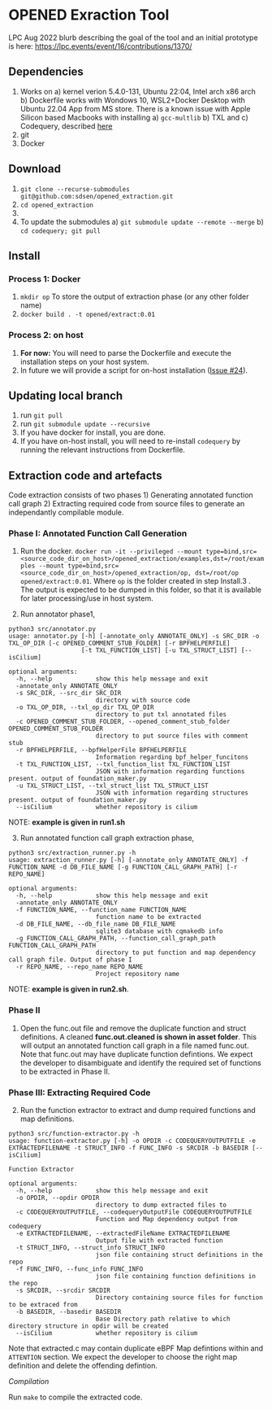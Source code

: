 # OPENED Exraction Tool

LPC Aug 2022 blurb describing the goal of the tool and an initial prototype is here: https://lpc.events/event/16/contributions/1370/ 
 
## Dependencies
 1. Works on a) kernel verion 5.4.0-131, Ubuntu 22:04, Intel arch x86 arch b) Dockerfile works with Wondows 10, WSL2+Docker Desktop with Ubuntu 22.04 App from MS store. There is a known issue with Apple Silicon based Macbooks with installing a) ``gcc-multlib`` b) TXL and c) Codequery, described [here](https://github.com/sdsen/opened_extraction/issues/37)
 2. git
 3. Docker
 
## Download
 1. ``git clone --recurse-submodules git@github.com:sdsen/opened_extraction.git``
 2. ``cd opened_extraction``
 3. 
 4. To update the submodules a) ``git submodule update --remote --merge`` b) ``cd codequery; git pull``
 
## Install 
### Process 1: Docker
 1. ``mkdir op`` To store the output of extraction phase (or any other folder name)
 2.  ``docker build . -t opened/extract:0.01``

### Process 2: on host
 1. **For now:** You will need to parse the Dockerfile and execute the installation steps on your host system.
 2. In future we will provide a script for on-host installation ([Issue #24](https://github.com/sdsen/opened_extraction/issues/24)).
 
## Updating local branch
 1. run ``git pull``
 2. run ``git submodule update --recursive`` 
 3. If you have docker for install, you are done. 
 4. If you have on-host install, you will need to re-install ``codequery`` by running the relevant instructions from Dockerfile.

## Extraction code and artefacts

Code extraction consists of two phases 1) Generating annotated function call graph 2) Extracting required code from source files to generate an independantly compilable module.


### Phase I: Annotated Function Call Generation

 1. Run the docker. ``docker run -it --privileged --mount type=bind,src=<source_code_dir_on_host>/opened_extraction/examples,dst=/root/examples --mount type=bind,src=<source_code_dir_on_host>/opened_extraction/op, dst=/root/op opened/extract:0.01``. Where ``op`` is the folder created in step Install.3 . The output is expected to be dumped in this folder, so that it is available for later processing/use in host system.

2. Run annotator phase1, 
```
python3 src/annotator.py
usage: annotator.py [-h] [-annotate_only ANNOTATE_ONLY] -s SRC_DIR -o TXL_OP_DIR [-c OPENED_COMMENT_STUB_FOLDER] [-r BPFHELPERFILE]
                    [-t TXL_FUNCTION_LIST] [-u TXL_STRUCT_LIST] [--isCilium]

optional arguments:
  -h, --help            show this help message and exit
  -annotate_only ANNOTATE_ONLY
  -s SRC_DIR, --src_dir SRC_DIR
                        directory with source code
  -o TXL_OP_DIR, --txl_op_dir TXL_OP_DIR
                        directory to put txl annotated files
  -c OPENED_COMMENT_STUB_FOLDER, --opened_comment_stub_folder OPENED_COMMENT_STUB_FOLDER
                        directory to put source files with comment stub
  -r BPFHELPERFILE, --bpfHelperFile BPFHELPERFILE
                        Information regarding bpf_helper_funcitons
  -t TXL_FUNCTION_LIST, --txl_function_list TXL_FUNCTION_LIST
                        JSON with information regarding functions present. output of foundation_maker.py
  -u TXL_STRUCT_LIST, --txl_struct_list TXL_STRUCT_LIST
                        JSON with information regarding structures present. output of foundation_maker.py
  --isCilium            whether repository is cilium

```
NOTE: **example is given in run1.sh**
 
3. Run annotated function call graph extraction phase, 
```
python3 src/extraction_runner.py -h
usage: extraction_runner.py [-h] [-annotate_only ANNOTATE_ONLY] -f FUNCTION_NAME -d DB_FILE_NAME [-g FUNCTION_CALL_GRAPH_PATH] [-r REPO_NAME]

optional arguments:
  -h, --help            show this help message and exit
  -annotate_only ANNOTATE_ONLY
  -f FUNCTION_NAME, --function_name FUNCTION_NAME
                        function name to be extracted
  -d DB_FILE_NAME, --db_file_name DB_FILE_NAME
                        sqlite3 database with cqmakedb info
  -g FUNCTION_CALL_GRAPH_PATH, --function_call_graph_path FUNCTION_CALL_GRAPH_PATH
                        directory to put function and map dependency call graph file. Output of phase I
  -r REPO_NAME, --repo_name REPO_NAME
                        Project repository name

```
NOTE:  **example is given in run2.sh**.
### Phase II
1. Open the func.out file and remove the duplicate function and struct definitions. A cleaned **func.out.cleaned is shown in asset folder**. This will output an annotated function call graph in a file named func.out. Note that func.out may have duplicate function defintions. We expect the developer to disambiguate and identify the required set of functions to be extracted in Phase II.

### Phase III: Extracting Required Code
2. Run the function extractor to extract and dump required functions and map definitions.

```
python3 src/function-extractor.py -h
usage: function-extractor.py [-h] -o OPDIR -c CODEQUERYOUTPUTFILE -e EXTRACTEDFILENAME -t STRUCT_INFO -f FUNC_INFO -s SRCDIR -b BASEDIR [--isCilium]

Function Extractor

optional arguments:
  -h, --help            show this help message and exit
  -o OPDIR, --opdir OPDIR
                        directory to dump extracted files to
  -c CODEQUERYOUTPUTFILE, --codequeryOutputFile CODEQUERYOUTPUTFILE
                        Function and Map dependency output from codequery
  -e EXTRACTEDFILENAME, --extractedFileName EXTRACTEDFILENAME
                        Output file with extracted function
  -t STRUCT_INFO, --struct_info STRUCT_INFO
                        json file containing struct definitions in the repo
  -f FUNC_INFO, --func_info FUNC_INFO
                        json file containing function definitions in the repo
  -s SRCDIR, --srcdir SRCDIR
                        Directory containing source files for function to be extraced from
  -b BASEDIR, --basedir BASEDIR
                        Base Directory path relative to which directory structure in opdir will be created
  --isCilium            whether repository is cilium
```
Note that extracted.c may contain duplicate eBPF Map defintions within and ```ATTENTION``` section. We expect the developer to choose the right map definition and delete the offending defintion.


*Compilation*

Run `make` to compile the extracted code.
